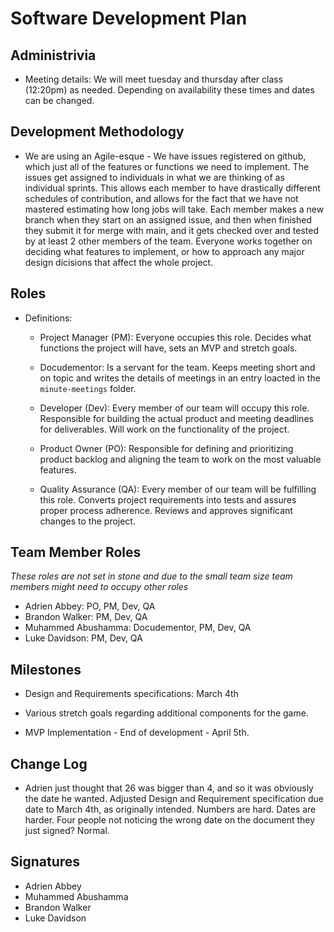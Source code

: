 # Software Development Plan

## Administrivia

* Meeting details: We will meet tuesday and thursday after class (12:20pm) as needed. Depending on availability these times and dates can be changed.

## Development Methodology

* We are using an Agile-esque - We have issues registered on github, which just all of the features or functions we need to implement. The issues get assigned to individuals in what we are thinking of as individual sprints. This allows each member to have drastically different schedules of contribution, and allows for the fact that we have not mastered estimating how long jobs will take. Each member makes a new branch when they start on an assigned issue, and then when finished they submit it for merge with main, and it gets checked over and tested by at least 2 other members of the team. Everyone works together on deciding what features to implement, or how to approach any major design dicisions that affect the whole project.

## Roles

* Definitions:

    * Project Manager (PM): Everyone occupies this role. Decides what functions the project will have, sets an MVP and stretch goals.

    * Docudementor:  Is a servant for the team. Keeps meeting short and on topic and writes the details of meetings in an entry loacted in the `minute-meetings` folder.

    * Developer (Dev): Every member of our team will occupy this role. Responsible for building the actual product and meeting deadlines for deliverables. Will work on the functionality of the project.

    * Product Owner (PO): Responsible for defining and prioritizing product backlog and aligning the team to work on the most valuable features.

    * Quality Assurance (QA): Every member of our team will be fulfilling this role. Converts project requirements into tests and assures proper process adherence. Reviews and approves significant changes to the project.  

## Team Member Roles

*These roles are not set in stone and due to the small team size team members might need to occupy other roles*

* Adrien Abbey: PO, PM, Dev, QA
* Brandon Walker: PM, Dev, QA
* Muhammed Abushamma: Docudementor, PM, Dev, QA
* Luke Davidson: PM, Dev, QA

## Milestones

* Design and Requirements specifications: March 4th

* Various stretch goals regarding additional components for the game.

* MVP Implementation - End of development - April 5th.

## Change Log

* Adrien just thought that 26 was bigger than 4, and so it was obviously the date he wanted. Adjusted Design and Requirement specification due date to March 4th, as originally intended.  Numbers are hard.  Dates are harder.  Four people not noticing the wrong date on the document they just signed?  Normal.

## Signatures

* Adrien Abbey
* Muhammed Abushamma
* Brandon Walker
* Luke Davidson
